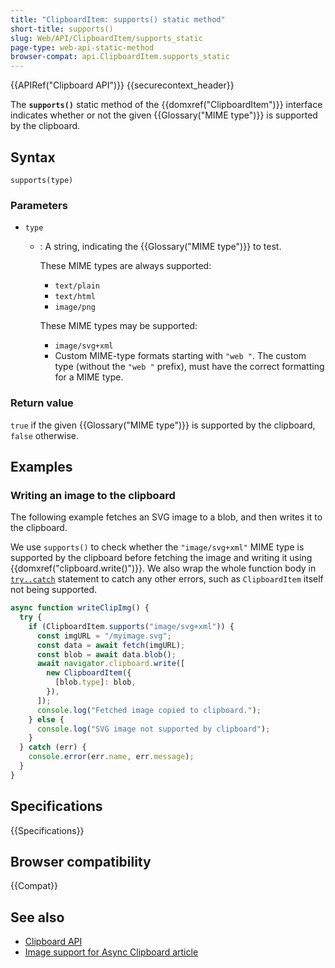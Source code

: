```yaml
---
title: "ClipboardItem: supports() static method"
short-title: supports()
slug: Web/API/ClipboardItem/supports_static
page-type: web-api-static-method
browser-compat: api.ClipboardItem.supports_static
---
```


{{APIRef("Clipboard API")}} {{securecontext_header}}

The **`supports()`** static method of the {{domxref("ClipboardItem")}} interface indicates whether or not the given {{Glossary("MIME type")}} is supported by the clipboard.

## Syntax

```js-nolint
supports(type)
```

### Parameters

- `type`

  - : A string, indicating the {{Glossary("MIME type")}} to test.

    These MIME types are always supported:

    - `text/plain`
    - `text/html`
    - `image/png`

    These MIME types may be supported:

    - `image/svg+xml`
    - Custom MIME-type formats starting with `"web "`.
      The custom type (without the `"web "` prefix), must have the correct formatting for a MIME type.

### Return value

`true` if the given {{Glossary("MIME type")}} is supported by the clipboard, `false` otherwise.

## Examples

### Writing an image to the clipboard

The following example fetches an SVG image to a blob, and then writes it to the clipboard.

We use `supports()` to check whether the `"image/svg+xml"` MIME type is supported by the clipboard before fetching the image and writing it using {{domxref("clipboard.write()")}}.
We also wrap the whole function body in [`try..catch`](/en-US/docs/Web/JavaScript/Reference/Statements/try...catch) statement to catch any other errors, such as `ClipboardItem` itself not being supported.

```js
async function writeClipImg() {
  try {
    if (ClipboardItem.supports("image/svg+xml")) {
      const imgURL = "/myimage.svg";
      const data = await fetch(imgURL);
      const blob = await data.blob();
      await navigator.clipboard.write([
        new ClipboardItem({
          [blob.type]: blob,
        }),
      ]);
      console.log("Fetched image copied to clipboard.");
    } else {
      console.log("SVG image not supported by clipboard");
    }
  } catch (err) {
    console.error(err.name, err.message);
  }
}
```

## Specifications

{{Specifications}}

## Browser compatibility

{{Compat}}

## See also

- [Clipboard API](/en-US/docs/Web/API/Clipboard_API)
- [Image support for Async Clipboard article](https://web.dev/articles/async-clipboard)
